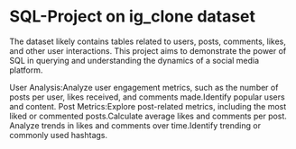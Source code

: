 # SQL-Project on ig_clone dataset
 The dataset likely contains tables related to users, posts, comments, likes, and other user interactions. This project aims to demonstrate the power of SQL in querying and understanding the dynamics of a social media platform.

User Analysis:Analyze user engagement metrics, such as the number of posts per user, likes received, and comments made.Identify popular users and content.
Post Metrics:Explore post-related metrics, including the most liked or commented posts.Calculate average likes and comments per post.
Analyze trends in likes and comments over time.Identify trending or commonly used hashtags.
